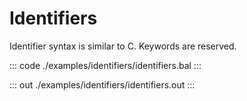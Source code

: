 # Identifiers

Identifier syntax is similar to C. Keywords are reserved. 

::: code ./examples/identifiers/identifiers.bal :::

::: out ./examples/identifiers/identifiers.out :::